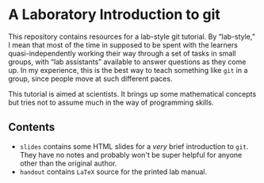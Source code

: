# A Laboratory Introduction to git

This repository contains resources for a lab-style git tutorial. By
“lab-style,” I mean that most of the time in supposed to be spent with the
learners quasi-independently working their way through a set of tasks in small
groups, with “lab assistants” available to answer questions as they come up.
In my experience, this is the best way to teach something like `git` in a
group, since people move at such different paces.

This tutorial is aimed at scientists. It brings up some mathematical concepts
but tries not to assume much in the way of programming skills.


## Contents

* `slides` contains some HTML slides for a *very* brief introduction to
  `git`. They have no notes and probably won't be super helpful for anyone
  other than the original author.
* `handout` contains `LaTeX` source for the printed lab manual.
